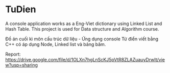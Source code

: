 # TuDien
A console application works as a Eng-Viet dictionary using Linked List and Hash Table. This project is used for Data structure and Algorithm course.

Đồ án cuối kì môn cấu trúc dữ liệu - Ứng dụng console Từ điển viết bằng C++ có áp dụng Node, Linked list và bảng băm.

Report: https://drive.google.com/file/d/1OLXn7hgLnScKJ5pVtR8ZLAZuauyDrwIt/view?usp=sharing 
